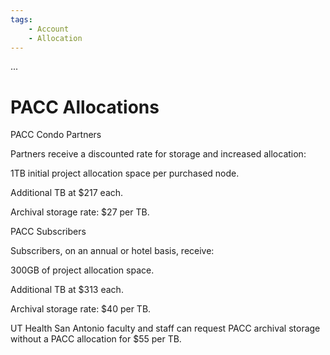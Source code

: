 ```yaml
---
tags:
    - Account
    - Allocation
---
```


...

# PACC Allocations 

PACC Condo Partners

Partners receive a discounted rate for storage and increased allocation: 

1TB initial project allocation space per purchased node. 

Additional TB at $217 each. 

Archival storage rate: $27 per TB. 

 

PACC Subscribers 

Subscribers, on an annual or hotel basis, receive: 

300GB of project allocation space. 

Additional TB at $313 each. 

Archival storage rate: $40 per TB. 

 

UT Health San Antonio faculty and staff can request PACC archival storage without a PACC allocation for $55 per TB. 
 